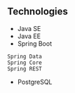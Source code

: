 ## Technologies
* Java SE
* Java EE
* Spring Boot
```shell
Spring Data 
Spring Core
Spring REST
```
* PostgreSQL
